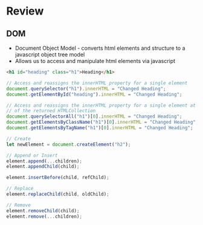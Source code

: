 # Review

## DOM

- Document Object Model - converts html elements and structure to a javascript object tree model
- Allows us to access and manipulate html elements via javascript

```html
<h1 id="heading" class="h1">Heading</h1>
```

```js
// Access and reassigns the innerHTML property for a single element
document.querySelector("h1").innerHTML = "Changed Heading";
document.getElementById("heading").innerHTML = "Changed Heading";

// Access and reassigns the innerHTML property for a single element at index 0 of
// of the returned HTMLCollection
document.querySelectorAll("h1")[0].innerHTML = "Changed Heading";
document.getElementsByClassName("h1")[0].innerHTML = "Changed Heading";
document.getElementsByTagName("h1")[0].innerHTML = "Changed Heading";
```

```js
// Create
let newElement = document.createElement("h2");

// Append or Insert
element.append(...children);
element.appendChild(child);

element.insertBefore(child, refChild);

// Replace
element.replaceChild(child, oldChild);

// Remove
element.removeChild(child);
element.remove(...children);
```
